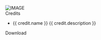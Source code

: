 <grid class="grid" :style="[config.gridTemplateColumns ? {'gridTemplateColumns': config.gridTemplateColumns} : {'gridTemplateColumns': '1fr 1fr 1fr'}]">
    <div class="grid-item" v-if="!item.hide" v-for="item in items">
        <span class="grid-item-title" v-html=item.title></span>
        <img alt="IMAGE" v-if="item.image" class="grid-item-image" :src=item.image />
        <div class="grid-item-description" v-html=item.description></div>
        <div class="grid-item-custom-content">
            <div class="grid-item-credits" v-if="item.credits">
                <span class="grid-item-credit-header">Credits</span>
                <ul class="grid-item-credit-list">
                    <li class="grid-item-credit-list-item" v-for="credit in item.credits">
                        <div class="grid-item-credit-list-item-wrapper">
                            <span class="grid-item-credit-list-item-name">{{ credit.name }}</span>
                            <span v-if="credit.description">{{ credit.description }}</span>
                        </div>
                    </li>
                </ul>
            </div>
            <a class="download-button-btn" v-if="item.download" :href=item.download target="_blank" rel="noopener"><span class="download-button-text">Download</span><i class="fa fa-download download-button-icon" aria-hidden="true"></i></a>
        </div>
    </div>
</grid>